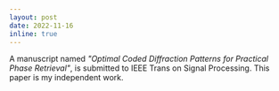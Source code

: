 ```yaml
---
layout: post
date: 2022-11-16
inline: true
---
```


A manuscript named *"Optimal Coded Diffraction Patterns for Practical Phase Retrieval"*, is submitted to IEEE Trans on Signal Processing. This paper is my independent work.